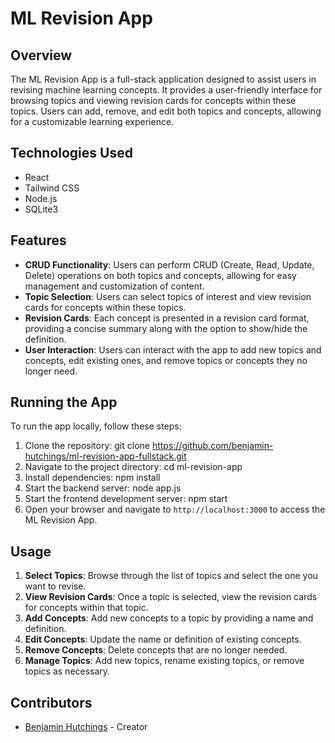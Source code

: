 # ML Revision App

## Overview
The ML Revision App is a full-stack application designed to assist users in revising machine learning concepts. It provides a user-friendly interface for browsing topics and viewing revision cards for concepts within these topics. Users can add, remove, and edit both topics and concepts, allowing for a customizable learning experience.

## Technologies Used
- React
- Tailwind CSS
- Node.js
- SQLite3

## Features
- **CRUD Functionality**: Users can perform CRUD (Create, Read, Update, Delete) operations on both topics and concepts, allowing for easy management and customization of content.
- **Topic Selection**: Users can select topics of interest and view revision cards for concepts within these topics.
- **Revision Cards**: Each concept is presented in a revision card format, providing a concise summary along with the option to show/hide the definition.
- **User Interaction**: Users can interact with the app to add new topics and concepts, edit existing ones, and remove topics or concepts they no longer need.

## Running the App
To run the app locally, follow these steps:
1. Clone the repository:
git clone <https://github.com/benjamin-hutchings/ml-revision-app-fullstack.git>
2. Navigate to the project directory:
cd ml-revision-app
3. Install dependencies:
npm install
4. Start the backend server:
node app.js
5. Start the frontend development server:
npm start
6. Open your browser and navigate to `http://localhost:3000` to access the ML Revision App.

## Usage
1. **Select Topics**: Browse through the list of topics and select the one you want to revise.
2. **View Revision Cards**: Once a topic is selected, view the revision cards for concepts within that topic.
3. **Add Concepts**: Add new concepts to a topic by providing a name and definition.
4. **Edit Concepts**: Update the name or definition of existing concepts.
5. **Remove Concepts**: Delete concepts that are no longer needed.
6. **Manage Topics**: Add new topics, rename existing topics, or remove topics as necessary.

## Contributors
- [Benjamin Hutchings](https://github.com/benjamin-hutchings/) - Creator

